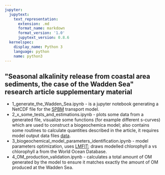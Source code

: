 ```yaml
---
jupyter:
  jupytext:
    text_representation:
      extension: .md
      format_name: markdown
      format_version: '1.0'
      jupytext_version: 0.8.6
  kernelspec:
    display_name: Python 3
    language: python
    name: python3
---
```


## "Seasonal alkalinity release from coastal area sediments, the case of the Wadden Sea" research article supplementary material

* 1_generate_the_Wadden_Sea.ipynb - is a jupyter notebook generating a NetCDF file for the [SPBM] transport model.
* 2_x_some_tests_and_estimations.ipynb - plots some data from a generated file, visualize some functions (for example different s-curves) which are used to construct a biogeochemica model; also contains some routines to calculate quantities described in the article, it requires model output data files [data].
* 3_biogeochemical_model_parameters_identification.ipynb - model parameters optimization, uses [LMFIT]; draws modelled chlorophyll a vs chlorophyll a from the World Ocean Database.
* 4_OM_production_validation.ipynb - calculates a total amount of OM generated by the model to ensure it matches exactly the amount of OM produced at the Wadden Sea.

[SPBM]:https://github.com/BottomRedoxModel/SPBM/tree/dev-sham
[data]:https://drive.google.com/drive/folders/1YtCpb_DLIqm6IXdTP62cm4VwFFqfCRuI?usp=sharing
[LMFIT]:https://lmfit.github.io/lmfit-py/intro.html

```python

```

